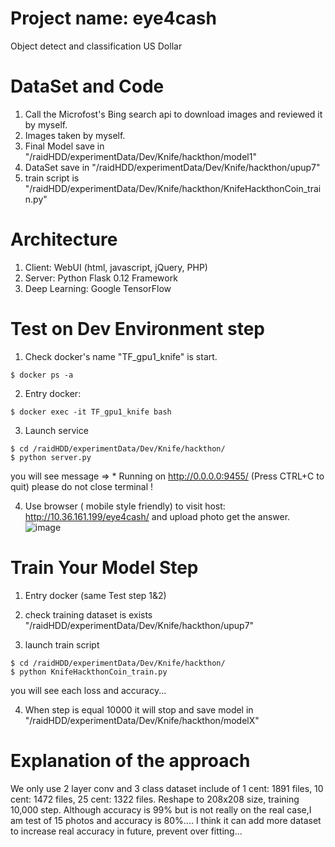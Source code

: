 # Project name: eye4cash
Object detect and classification US Dollar

# DataSet and Code
1. Call the Microfost's Bing search api to download images and reviewed it by myself.
2. Images taken by myself.
3. Final Model save in "/raidHDD/experimentData/Dev/Knife/hackthon/model1"
4. DataSet save in "/raidHDD/experimentData/Dev/Knife/hackthon/upup7"
5. train script is "/raidHDD/experimentData/Dev/Knife/hackthon/KnifeHackthonCoin_train.py"

# Architecture
1. Client: WebUI (html, javascript, jQuery, PHP)
2. Server: Python Flask 0.12 Framework
3. Deep Learning: Google TensorFlow
 
# Test on Dev Environment step
1. Check docker's name "TF_gpu1_knife" is start.
```shell
$ docker ps -a
```

2. Entry docker: 
```shell
$ docker exec -it TF_gpu1_knife bash
```

3. Launch service
```shell
$ cd /raidHDD/experimentData/Dev/Knife/hackthon/
$ python server.py
```
you will see message =>  * Running on http://0.0.0.0:9455/ (Press CTRL+C to quit)
please do not close terminal !

4. Use browser ( mobile style friendly) to visit host: http://10.36.161.199/eye4cash/ and upload photo get the answer.
![image](https://github.com/KnifeLi/eye4cash/blob/master/screenshot/View.JPG?raw=true)

# Train Your Model Step
1. Entry docker (same Test step 1&2)

2. check training dataset is exists "/raidHDD/experimentData/Dev/Knife/hackthon/upup7"

3. launch train script
```shell
$ cd /raidHDD/experimentData/Dev/Knife/hackthon/
$ python KnifeHackthonCoin_train.py
```
you will see each loss and accuracy...

4. When step is equal 10000 it will stop and save model in "/raidHDD/experimentData/Dev/Knife/hackthon/modelX"

# Explanation of the approach
We only use 2 layer conv and 3 class dataset include of 1 cent: 1891 files, 10 cent: 1472 files, 25 cent: 1322 files.
Reshape to 208x208 size, training 10,000 step.
Although accuracy is 99% but is not really on the real case,I am test of 15 photos and accuracy is 80%....
I think it can add more dataset to increase real accuracy in future, prevent over fitting...
